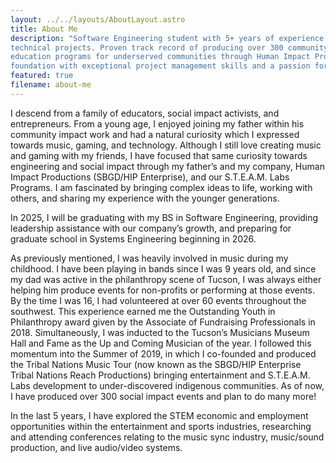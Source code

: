 ```yaml
---
layout: ../../layouts/AboutLayout.astro
title: About Me
description: "Software Engineering student with 5+ years of experience leading social impact initiatives and managing complex
technical projects. Proven track record of producing over 300 community events, including innovative STEAM
education programs for underserved communities through Human Impact Productions. Combines strong technical
foundation with exceptional project management skills and a passion for leveraging technology for social good."
featured: true
filename: about-me
---
```


I descend from a family of educators, social impact activists, and entrepreneurs. From a young age, I enjoyed joining my father within his community impact work and had a natural curiosity which I expressed towards music, gaming, and technology. Although I still love creating music and gaming with my friends, I have focused that same curiosity towards engineering and social impact through my father’s and my company, Human Impact Productions (SBGD/HIP Enterprise), and our S.T.E.A.M. Labs Programs. I am fascinated by bringing complex ideas to life, working with others, and sharing my experience with the younger generations.

In 2025, I will be graduating with my BS in Software Engineering, providing leadership assistance with our company’s growth, and preparing for graduate school in Systems Engineering beginning in 2026. 

As previously mentioned, I was heavily involved in music during my childhood. I have been playing in bands since I was 9 years old, and since my dad was active in the philanthropy scene of Tucson, I was always either helping him produce events for non-profits or performing at those events. By the time I was 16, I had volunteered at over 60 events throughout the southwest. This experience earned me the Outstanding Youth in Philanthropy award given by the Associate of Fundraising Professionals in 2018. Simultaneously, I was inducted to the Tucson’s Musicians Museum Hall and Fame as the Up and Coming Musician of the year. I followed this momentum into the Summer of 2019, in which I co-founded and produced the Tribal Nations Music Tour (now known as the SBGD/HIP Enterprise Tribal Nations Reach Productions) bringing entertainment and S.T.E.A.M. Labs development to under-discovered indigenous communities. As of now, I have produced over 300 social impact events and plan to do many more!

In the last 5 years, I have explored the STEM economic and employment opportunities within the entertainment and sports industries, researching and attending conferences relating to the music sync industry, music/sound production, and live audio/video systems.


